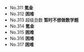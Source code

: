 - No.311 **氪金**
- No.312 **困难**
- No.313 超级丑数  **暂时不想做数学题**
- No.314 **氪金**
- No.315 **困难**
- No.316 **困难**
- No.317 **困难**
